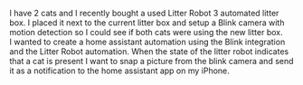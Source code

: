 I have 2 cats and I recently bought a used Litter Robot 3 automated litter box.  I placed it next to the current litter box and setup a Blink camera with motion detection so I could see if both cats were using the new litter box.  
I wanted to create a home assistant automation using the Blink integration and the Litter Robot automation.  When the state of the litter robot indicates that a cat is present I want to snap a picture from the blink camera and send it as a notification to the home assistant app on my iPhone.
